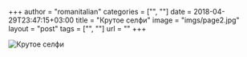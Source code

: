 +++
author = "romanitalian"
categories = ["", ""]
date = 2018-04-29T23:47:15+03:00
title = "Крутое селфи"
image = "imgs/page2.jpg"
layout = "post"
tags = ["", ""]
url = ""
+++

![Крутое селфи](/imgs/page2.jpg "Крутое селфи")